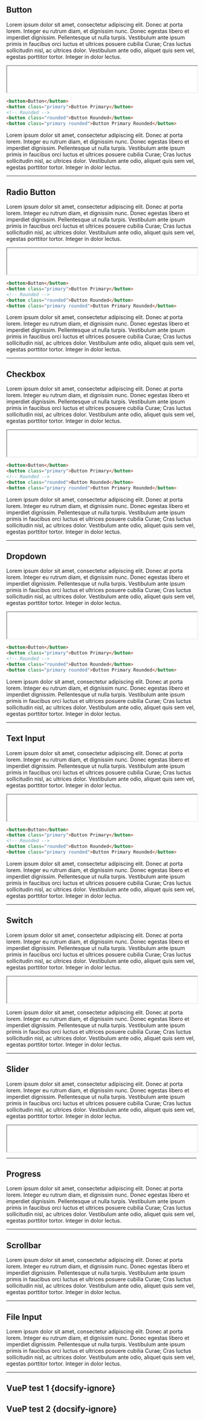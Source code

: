 ## Button

Lorem ipsum dolor sit amet, consectetur adipiscing elit. Donec at porta lorem. Integer eu rutrum diam, et dignissim nunc. Donec egestas libero et imperdiet dignissim. Pellentesque ut nulla turpis. Vestibulum ante ipsum primis in faucibus orci luctus et ultrices posuere cubilia Curae; Cras luctus sollicitudin nisl, ac ultrices dolor. Vestibulum ante odio, aliquet quis sem vel, egestas porttitor tortor. Integer in dolor lectus.

<iframe src="/content/components/base-control-buttons.html" width="100%" height="70px"></iframe>

```html
<button>Button</button>
<button class="primary">Button Primary</button>
<!-- Rounded -->
<button class="rounded">Button Rounded</button>
<button class="primary rounded">Button Primary Rounded</button>
```

Lorem ipsum dolor sit amet, consectetur adipiscing elit. Donec at porta lorem. Integer eu rutrum diam, et dignissim nunc. Donec egestas libero et imperdiet dignissim. Pellentesque ut nulla turpis. Vestibulum ante ipsum primis in faucibus orci luctus et ultrices posuere cubilia Curae; Cras luctus sollicitudin nisl, ac ultrices dolor. Vestibulum ante odio, aliquet quis sem vel, egestas porttitor tortor. Integer in dolor lectus.

---------------------------------------

## Radio Button

Lorem ipsum dolor sit amet, consectetur adipiscing elit. Donec at porta lorem. Integer eu rutrum diam, et dignissim nunc. Donec egestas libero et imperdiet dignissim. Pellentesque ut nulla turpis. Vestibulum ante ipsum primis in faucibus orci luctus et ultrices posuere cubilia Curae; Cras luctus sollicitudin nisl, ac ultrices dolor. Vestibulum ante odio, aliquet quis sem vel, egestas porttitor tortor. Integer in dolor lectus.

<iframe src="/content/components/base-control-buttons.html" width="100%" height="70px"></iframe>

```html
<button>Button</button>
<button class="primary">Button Primary</button>
<!-- Rounded -->
<button class="rounded">Button Rounded</button>
<button class="primary rounded">Button Primary Rounded</button>
```

Lorem ipsum dolor sit amet, consectetur adipiscing elit. Donec at porta lorem. Integer eu rutrum diam, et dignissim nunc. Donec egestas libero et imperdiet dignissim. Pellentesque ut nulla turpis. Vestibulum ante ipsum primis in faucibus orci luctus et ultrices posuere cubilia Curae; Cras luctus sollicitudin nisl, ac ultrices dolor. Vestibulum ante odio, aliquet quis sem vel, egestas porttitor tortor. Integer in dolor lectus.

---------------------------------------

## Checkbox

Lorem ipsum dolor sit amet, consectetur adipiscing elit. Donec at porta lorem. Integer eu rutrum diam, et dignissim nunc. Donec egestas libero et imperdiet dignissim. Pellentesque ut nulla turpis. Vestibulum ante ipsum primis in faucibus orci luctus et ultrices posuere cubilia Curae; Cras luctus sollicitudin nisl, ac ultrices dolor. Vestibulum ante odio, aliquet quis sem vel, egestas porttitor tortor. Integer in dolor lectus.

<iframe src="/content/components/base-control-buttons.html" width="100%" height="70px"></iframe>

```html
<button>Button</button>
<button class="primary">Button Primary</button>
<!-- Rounded -->
<button class="rounded">Button Rounded</button>
<button class="primary rounded">Button Primary Rounded</button>
```

Lorem ipsum dolor sit amet, consectetur adipiscing elit. Donec at porta lorem. Integer eu rutrum diam, et dignissim nunc. Donec egestas libero et imperdiet dignissim. Pellentesque ut nulla turpis. Vestibulum ante ipsum primis in faucibus orci luctus et ultrices posuere cubilia Curae; Cras luctus sollicitudin nisl, ac ultrices dolor. Vestibulum ante odio, aliquet quis sem vel, egestas porttitor tortor. Integer in dolor lectus.

---------------------------------------

## Dropdown

Lorem ipsum dolor sit amet, consectetur adipiscing elit. Donec at porta lorem. Integer eu rutrum diam, et dignissim nunc. Donec egestas libero et imperdiet dignissim. Pellentesque ut nulla turpis. Vestibulum ante ipsum primis in faucibus orci luctus et ultrices posuere cubilia Curae; Cras luctus sollicitudin nisl, ac ultrices dolor. Vestibulum ante odio, aliquet quis sem vel, egestas porttitor tortor. Integer in dolor lectus.

<iframe src="/content/components/base-control-buttons.html" width="100%" height="70px"></iframe>

```html
<button>Button</button>
<button class="primary">Button Primary</button>
<!-- Rounded -->
<button class="rounded">Button Rounded</button>
<button class="primary rounded">Button Primary Rounded</button>
```

Lorem ipsum dolor sit amet, consectetur adipiscing elit. Donec at porta lorem. Integer eu rutrum diam, et dignissim nunc. Donec egestas libero et imperdiet dignissim. Pellentesque ut nulla turpis. Vestibulum ante ipsum primis in faucibus orci luctus et ultrices posuere cubilia Curae; Cras luctus sollicitudin nisl, ac ultrices dolor. Vestibulum ante odio, aliquet quis sem vel, egestas porttitor tortor. Integer in dolor lectus.

---------------------------------------

## Text Input

Lorem ipsum dolor sit amet, consectetur adipiscing elit. Donec at porta lorem. Integer eu rutrum diam, et dignissim nunc. Donec egestas libero et imperdiet dignissim. Pellentesque ut nulla turpis. Vestibulum ante ipsum primis in faucibus orci luctus et ultrices posuere cubilia Curae; Cras luctus sollicitudin nisl, ac ultrices dolor. Vestibulum ante odio, aliquet quis sem vel, egestas porttitor tortor. Integer in dolor lectus.

<iframe src="/content/components/base-control-buttons.html" width="100%" height="70px"></iframe>

```html
<button>Button</button>
<button class="primary">Button Primary</button>
<!-- Rounded -->
<button class="rounded">Button Rounded</button>
<button class="primary rounded">Button Primary Rounded</button>
```

Lorem ipsum dolor sit amet, consectetur adipiscing elit. Donec at porta lorem. Integer eu rutrum diam, et dignissim nunc. Donec egestas libero et imperdiet dignissim. Pellentesque ut nulla turpis. Vestibulum ante ipsum primis in faucibus orci luctus et ultrices posuere cubilia Curae; Cras luctus sollicitudin nisl, ac ultrices dolor. Vestibulum ante odio, aliquet quis sem vel, egestas porttitor tortor. Integer in dolor lectus.

---------------------------------------

## Switch

Lorem ipsum dolor sit amet, consectetur adipiscing elit. Donec at porta lorem. Integer eu rutrum diam, et dignissim nunc. Donec egestas libero et imperdiet dignissim. Pellentesque ut nulla turpis. Vestibulum ante ipsum primis in faucibus orci luctus et ultrices posuere cubilia Curae; Cras luctus sollicitudin nisl, ac ultrices dolor. Vestibulum ante odio, aliquet quis sem vel, egestas porttitor tortor. Integer in dolor lectus.

<iframe src="/content/components/base-control-buttons.html" width="100%" height="70px"></iframe>

Lorem ipsum dolor sit amet, consectetur adipiscing elit. Donec at porta lorem. Integer eu rutrum diam, et dignissim nunc. Donec egestas libero et imperdiet dignissim. Pellentesque ut nulla turpis. Vestibulum ante ipsum primis in faucibus orci luctus et ultrices posuere cubilia Curae; Cras luctus sollicitudin nisl, ac ultrices dolor. Vestibulum ante odio, aliquet quis sem vel, egestas porttitor tortor. Integer in dolor lectus.

---------------------------------------

## Slider

Lorem ipsum dolor sit amet, consectetur adipiscing elit. Donec at porta lorem. Integer eu rutrum diam, et dignissim nunc. Donec egestas libero et imperdiet dignissim. Pellentesque ut nulla turpis. Vestibulum ante ipsum primis in faucibus orci luctus et ultrices posuere cubilia Curae; Cras luctus sollicitudin nisl, ac ultrices dolor. Vestibulum ante odio, aliquet quis sem vel, egestas porttitor tortor. Integer in dolor lectus.

<iframe src="/content/components/base-control-buttons.html" width="100%" height="70px"></iframe>

---------------------------------------

## Progress

Lorem ipsum dolor sit amet, consectetur adipiscing elit. Donec at porta lorem. Integer eu rutrum diam, et dignissim nunc. Donec egestas libero et imperdiet dignissim. Pellentesque ut nulla turpis. Vestibulum ante ipsum primis in faucibus orci luctus et ultrices posuere cubilia Curae; Cras luctus sollicitudin nisl, ac ultrices dolor. Vestibulum ante odio, aliquet quis sem vel, egestas porttitor tortor. Integer in dolor lectus.

---------------------------------------

## Scrollbar

Lorem ipsum dolor sit amet, consectetur adipiscing elit. Donec at porta lorem. Integer eu rutrum diam, et dignissim nunc. Donec egestas libero et imperdiet dignissim. Pellentesque ut nulla turpis. Vestibulum ante ipsum primis in faucibus orci luctus et ultrices posuere cubilia Curae; Cras luctus sollicitudin nisl, ac ultrices dolor. Vestibulum ante odio, aliquet quis sem vel, egestas porttitor tortor. Integer in dolor lectus.

---------------------------------------

## File Input

Lorem ipsum dolor sit amet, consectetur adipiscing elit. Donec at porta lorem. Integer eu rutrum diam, et dignissim nunc. Donec egestas libero et imperdiet dignissim. Pellentesque ut nulla turpis. Vestibulum ante ipsum primis in faucibus orci luctus et ultrices posuere cubilia Curae; Cras luctus sollicitudin nisl, ac ultrices dolor. Vestibulum ante odio, aliquet quis sem vel, egestas porttitor tortor. Integer in dolor lectus.


---------------------------------------

## VueP test 1 {docsify-ignore}

<vuep template="#example"></vuep>

<script v-pre type="text/x-template" id="example">
<template>
  <button class="primary">
    Button
  </button>
</template>

<style>
  @import 'https://cdn.jsdelivr.net/gh/swanix/ui@0.3.6/dist/swanix.min.css';
</style>
<script>

</script>

## VueP test 2 {docsify-ignore}

<vuep template="#example2"></vuep>

<script v-pre type="text/x-template" id="example2">
<template>
  <button class="primary">
    Hello, {{ name }}
  </button>
  </template>

<style>
  @import 'https://cdn.jsdelivr.net/gh/swanix/ui@0.3.6/dist/swanix.min.css';
</style>

  <script>
    module.exports = {
      data: function () {
        return { name: 'Swanix' }
      }
    }
</script>